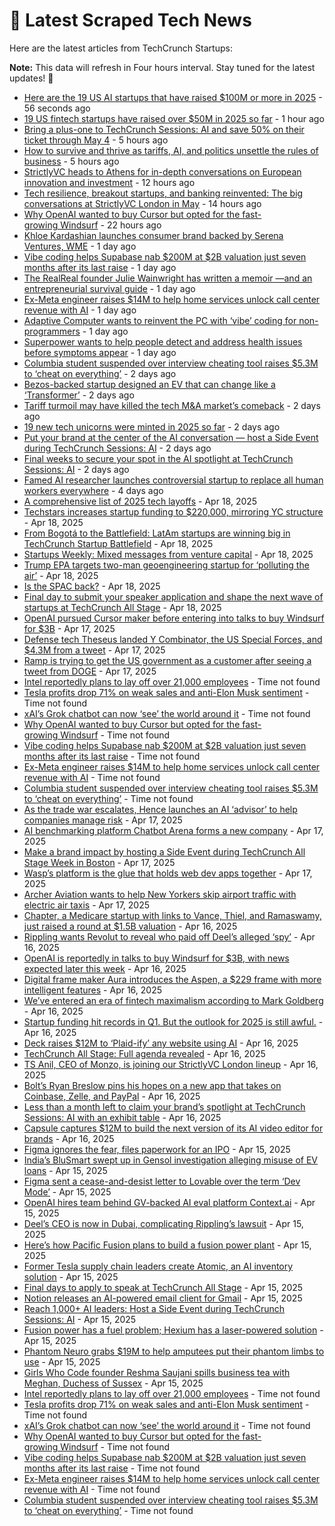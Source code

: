 
# 📰 Latest Scraped Tech News

Here are the latest articles from TechCrunch Startups:

**Note:** This data will refresh in Four hours interval. Stay tuned for the latest updates! 🔄
- [Here are the 19 US AI startups that have raised $100M or more in 2025](https://techcrunch.com/2025/04/23/here-are-the-19-us-ai-startups-that-have-raised-100m-or-more-in-2025/) - 56 seconds ago
- [19 US fintech startups have raised over $50M in 2025 so far](https://techcrunch.com/2025/04/23/19-us-fintech-startups-have-raised-over-50m-in-2025-so-far/) - 1 hour ago
- [Bring a plus-one to TechCrunch Sessions: AI and save 50% on their ticket through May 4](https://techcrunch.com/2025/04/23/bring-a-plus-one-to-techcrunch-sessions-ai-and-save-50-on-their-ticket-through-may-4/) - 5 hours ago
- [How to survive and thrive as tariffs, AI, and politics unsettle the rules of business](https://techcrunch.com/podcast/how-to-survive-and-thrive-as-tariffs-ai-and-politics-unsettle-the-rules-of-business/) - 5 hours ago
- [StrictlyVC heads to Athens for in-depth conversations on European innovation and investment](https://techcrunch.com/2025/04/23/strictlyvc-heads-to-athens-for-in-depth-conversations-on-european-innovation-and-investment/) - 12 hours ago
- [Tech resilience, breakout startups, and banking reinvented: The big conversations at StrictlyVC London in May](https://techcrunch.com/2025/04/22/how-to-build-resilient-tech-nazo-moosa-of-paladin-talks-cyber-ai-and-deep-tech-at-strictlyvc-london/) - 14 hours ago
- [Why OpenAI wanted to buy Cursor but opted for the fast-growing Windsurf](https://techcrunch.com/2025/04/22/why-openai-wanted-to-buy-cursor-but-opted-for-the-fast-growing-windsurf/) - 22 hours ago
- [Khloe Kardashian launches consumer brand backed by Serena Ventures, WME](https://techcrunch.com/2025/04/22/khloe-kardashian-launches-consumer-brand-backed-by-serena-ventures-wme/) - 1 day ago
- [Vibe coding helps Supabase nab $200M at $2B valuation just seven months after its last raise](https://techcrunch.com/2025/04/22/vibe-coding-helps-supabase-nab-200m-at-2b-valuation-just-seven-months-after-its-last-raise/) - 1 day ago
- [The RealReal founder Julie Wainwright has written a memoir —and an entrepreneurial survival guide](https://techcrunch.com/podcast/the-realreal-founder-julie-wainwright-has-written-a-memoir-and-an-entrepreneurial-survival-guide/) - 1 day ago
- [Ex-Meta engineer raises $14M to help home services unlock call center revenue with AI](https://techcrunch.com/2025/04/22/ex-meta-engineer-raises-14m-for-lace-an-ai-powered-revenue-generation-software-startup/) - 1 day ago
- [Adaptive Computer wants to reinvent the PC with ‘vibe’ coding for non-programmers](https://techcrunch.com/2025/04/22/adaptive-computer-wants-to-reinvent-the-pc-with-vibe-coding-for-non-programmers/) - 1 day ago
- [Superpower wants to help people detect and address health issues before symptoms appear](https://techcrunch.com/2025/04/22/superpower-wants-to-help-people-detect-and-address-health-issues-before-symptoms-appear/) - 1 day ago
- [Columbia student suspended over interview cheating tool raises $5.3M to ‘cheat on everything’](https://techcrunch.com/2025/04/21/columbia-student-suspended-over-interview-cheating-tool-raises-5-3m-to-cheat-on-everything/) - 2 days ago
- [Bezos-backed startup designed an EV that can change like a ‘Transformer’](https://techcrunch.com/2025/04/21/bezos-backed-startup-designed-an-ev-that-can-change-like-a-transformer/) - 2 days ago
- [Tariff turmoil may have killed the tech M&A market’s comeback](https://techcrunch.com/2025/04/21/tariff-turmoil-may-have-killed-the-tech-ma-markets-comeback/) - 2 days ago
- [19 new tech unicorns were minted in 2025 so far](https://techcrunch.com/2025/04/21/7-new-tech-unicorns-were-minted-in-2025-so-far/) - 2 days ago
- [Put your brand at the center of the AI conversation — host a Side Event during TechCrunch Sessions: AI](https://techcrunch.com/2025/04/21/put-your-brand-at-the-center-of-the-ai-conversation-host-a-side-event-during-techcrunch-sessions-ai/) - 2 days ago
- [Final weeks to secure your spot in the AI spotlight at TechCrunch Sessions: AI](https://techcrunch.com/2025/04/21/final-weeks-to-secure-your-spot-in-the-ai-spotlight-at-techcrunch-sessions-ai/) - 2 days ago
- [Famed AI researcher launches controversial startup to replace all human workers everywhere](https://techcrunch.com/2025/04/19/famed-ai-researcher-launches-controversial-startup-to-replace-all-human-workers-everywhere/) - 4 days ago
- [A comprehensive list of 2025 tech layoffs](https://techcrunch.com/2025/04/18/tech-layoffs-2025-list/) - Apr 18, 2025
- [Techstars increases startup funding to $220,000, mirroring YC structure](https://techcrunch.com/2025/04/18/techstars-increases-startup-funding-to-220000-mirroring-yc-structure/) - Apr 18, 2025
- [From Bogotá to the Battlefield: LatAm startups are winning big in TechCrunch Startup Battlefield](https://techcrunch.com/2025/04/18/from-bogota-to-the-battlefield-latam-startups-are-winning-big/) - Apr 18, 2025
- [Startups Weekly: Mixed messages from venture capital](https://techcrunch.com/2025/04/18/startups-weekly-mixed-messages-from-venture-capital/) - Apr 18, 2025
- [Trump EPA targets two-man geoengineering startup for ‘polluting the air’](https://techcrunch.com/2025/04/18/trump-epa-targets-two-man-geoengineering-startup-for-polluting-the-air/) - Apr 18, 2025
- [Is the SPAC back?](https://techcrunch.com/podcast/is-the-spac-back/) - Apr 18, 2025
- [Final day to submit your speaker application and shape the next wave of startups at TechCrunch All Stage](https://techcrunch.com/2025/04/18/final-day-to-submit-your-speaker-application-and-shape-the-next-wave-of-startups-at-techcrunch-all-stage/) - Apr 18, 2025
- [OpenAI pursued Cursor maker before entering into talks to buy Windsurf for $3B](https://techcrunch.com/2025/04/17/openai-pursued-cursor-maker-before-entering-into-talks-to-buy-windsurf-for-3b/) - Apr 17, 2025
- [Defense tech Theseus landed Y Combinator, the US Special Forces, and $4.3M from a tweet](https://techcrunch.com/2025/04/17/defense-tech-theseus-landed-y-combinator-the-us-special-forces-and-4-3m-from-a-tweet/) - Apr 17, 2025
- [Ramp is trying to get the US government as a customer after seeing a tweet from DOGE](https://techcrunch.com/2025/04/17/ramp-is-trying-to-get-the-us-government-as-a-customer-after-seeing-a-tweet-from-doge/) - Apr 17, 2025
- [Intel reportedly plans to lay off over 21,000 employees](https://techcrunch.com/2025/04/22/intel-reportedly-plans-to-lay-off-over-21000-employees/) - Time not found
- [Tesla profits drop 71% on weak sales and anti-Elon Musk sentiment](https://techcrunch.com/2025/04/22/tesla-profits-drop-71-on-weak-sales-and-anti-elon-musk-sentiment/) - Time not found
- [xAI’s Grok chatbot can now ‘see’ the world around it](https://techcrunch.com/2025/04/22/xais-grok-chatbot-can-now-see-the-world-around-it/) - Time not found
- [Why OpenAI wanted to buy Cursor but opted for the fast-growing Windsurf](https://techcrunch.com/2025/04/22/why-openai-wanted-to-buy-cursor-but-opted-for-the-fast-growing-windsurf/) - Time not found
- [Vibe coding helps Supabase nab $200M at $2B valuation just seven months after its last raise](https://techcrunch.com/2025/04/22/vibe-coding-helps-supabase-nab-200m-at-2b-valuation-just-seven-months-after-its-last-raise/) - Time not found
- [Ex-Meta engineer raises $14M to help home services unlock call center revenue with AI](https://techcrunch.com/2025/04/22/ex-meta-engineer-raises-14m-for-lace-an-ai-powered-revenue-generation-software-startup/) - Time not found
- [Columbia student suspended over interview cheating tool raises $5.3M to ‘cheat on everything’](https://techcrunch.com/2025/04/21/columbia-student-suspended-over-interview-cheating-tool-raises-5-3m-to-cheat-on-everything/) - Time not found
- [As the trade war escalates, Hence launches an AI ‘advisor’ to help companies manage risk](https://techcrunch.com/2025/04/17/as-the-trade-war-escalates-hence-launches-an-ai-advisor-to-help-companies-manage-risk/) - Apr 17, 2025
- [AI benchmarking platform Chatbot Arena forms a new company](https://techcrunch.com/2025/04/17/ai-benchmarking-platform-chatbot-arena-forms-a-new-company/) - Apr 17, 2025
- [Make a brand impact by hosting a Side Event during TechCrunch All Stage Week in Boston](https://techcrunch.com/2025/04/17/make-a-brand-impact-by-hosting-a-side-event-during-techcrunch-all-stage-week-in-boston/) - Apr 17, 2025
- [Wasp’s platform is the glue that holds web dev apps together](https://techcrunch.com/2025/04/17/wasps-platform-is-the-glue-that-holds-web-apps-together/) - Apr 17, 2025
- [Archer Aviation wants to help New Yorkers skip airport traffic with electric air taxis](https://techcrunch.com/2025/04/17/archer-aviation-wants-to-help-new-yorkers-skip-airport-traffic-with-electric-air-taxis/) - Apr 17, 2025
- [Chapter, a Medicare startup with links to Vance, Thiel, and Ramaswamy, just raised a round at $1.5B valuation](https://techcrunch.com/2025/04/16/chapter-a-medicare-startup-with-links-to-vance-thiel-and-ramaswamy-just-raised-a-round-at-1-5b-valuation/) - Apr 16, 2025
- [Rippling wants Revolut to reveal who paid off Deel’s alleged ‘spy’](https://techcrunch.com/2025/04/16/rippling-wants-uk-fintech-revolut-to-reveal-who-paid-off-deels-alleged-spy/) - Apr 16, 2025
- [OpenAI is reportedly in talks to buy Windsurf for $3B, with news expected later this week](https://techcrunch.com/2025/04/16/openai-is-reportedly-in-talks-to-buy-windsurf-for-3b-with-news-expected-later-this-week/) - Apr 16, 2025
- [Digital frame maker Aura introduces the Aspen, a $229 frame with more intelligent features](https://techcrunch.com/2025/04/16/digital-frame-maker-aura-introduces-the-aspen-a-229-frame-with-more-intelligent-features/) - Apr 16, 2025
- [We’ve entered an era of fintech maximalism according to Mark Goldberg](https://techcrunch.com/podcast/weve-entered-an-era-of-fintech-maximalism-according-to-mark-goldberg/) - Apr 16, 2025
- [Startup funding hit records in Q1. But the outlook for 2025 is still awful.](https://techcrunch.com/2025/04/16/startup-funding-hit-records-in-q1-but-the-outlook-for-2025-is-still-awful/) - Apr 16, 2025
- [Deck raises $12M to ‘Plaid-ify’ any website using AI](https://techcrunch.com/2025/04/16/deck-raises-12m-to-plaid-ify-any-website-using-ai/) - Apr 16, 2025
- [TechCrunch All Stage: Full agenda revealed](https://techcrunch.com/2025/04/16/techcrunch-all-stage-full-agenda-revealed/) - Apr 16, 2025
- [TS Anil, CEO of Monzo, is joining our StrictlyVC London lineup](https://techcrunch.com/2025/04/16/ts-anil-ceo-of-monzo-is-joining-our-strictlyvc-london-lineup/) - Apr 16, 2025
- [Bolt’s Ryan Breslow pins his hopes on a new app that takes on Coinbase, Zelle, and PayPal](https://techcrunch.com/2025/04/16/bolts-ryan-breslow-pins-his-hopes-on-a-new-app-that-takes-on-coinbase-zelle-and-paypal/) - Apr 16, 2025
- [Less than a month left to claim your brand’s spotlight at TechCrunch Sessions: AI with an exhibit table](https://techcrunch.com/2025/04/16/less-than-a-month-left-to-claim-your-brands-spotlight-at-techcrunch-sessions-ai-with-an-exhibit-table/) - Apr 16, 2025
- [Capsule captures $12M to build the next version of its AI video editor for brands](https://techcrunch.com/2025/04/16/capsule-captures-12m-to-build-the-next-version-of-its-ai-video-editor-for-brands/) - Apr 16, 2025
- [Figma ignores the fear, files paperwork for an IPO](https://techcrunch.com/2025/04/15/figma-ignores-the-fear-files-paperwork-for-an-ipo/) - Apr 15, 2025
- [India’s BluSmart swept up in Gensol investigation alleging misuse of EV loans](https://techcrunch.com/2025/04/15/indian-ride-hailing-startup-blusmart-swept-up-in-gensol-investigation-alleging-misuse-of-ev-loans/) - Apr 15, 2025
- [Figma sent a cease-and-desist letter to Lovable over the term ‘Dev Mode’](https://techcrunch.com/2025/04/15/figma-sent-a-cease-and-desist-letter-to-lovable-over-the-term-dev-mode/) - Apr 15, 2025
- [OpenAI hires team behind GV-backed AI eval platform Context.ai](https://techcrunch.com/2025/04/15/openai-hires-team-behind-gv-backed-ai-eval-platform-context-ai/) - Apr 15, 2025
- [Deel’s CEO is now in Dubai, complicating Rippling’s lawsuit](https://techcrunch.com/2025/04/15/deels-ceo-is-now-in-dubai-complicating-ripplings-lawsuit/) - Apr 15, 2025
- [Here’s how Pacific Fusion plans to build a fusion power plant](https://techcrunch.com/2025/04/15/heres-how-pacific-fusion-plans-to-build-a-fusion-power-plant/) - Apr 15, 2025
- [Former Tesla supply chain leaders create Atomic, an AI inventory solution](https://techcrunch.com/2025/04/15/former-tesla-supply-chain-leaders-create-atomic-an-ai-inventory-solution/) - Apr 15, 2025
- [Final days to apply to speak at TechCrunch All Stage](https://techcrunch.com/2025/04/15/final-days-to-apply-to-speak-at-techcrunch-all-stage/) - Apr 15, 2025
- [Notion releases an AI-powered email client for Gmail](https://techcrunch.com/2025/04/15/notion-releases-its-ai-driven-email-inbox/) - Apr 15, 2025
- [Reach 1,000+ AI leaders: Host a Side Event during TechCrunch Sessions: AI](https://techcrunch.com/2025/04/15/host-your-very-own-side-event-during-techcrunch-sessions-ai/) - Apr 15, 2025
- [Fusion power has a fuel problem; Hexium has a laser-powered solution](https://techcrunch.com/2025/04/15/fusion-power-has-a-fuel-problem-hexium-has-a-laser-powered-solution/) - Apr 15, 2025
- [Phantom Neuro grabs $19M to help amputees put their phantom limbs to use](https://techcrunch.com/2025/04/15/phantom-neuro-grabs-19m-to-help-amputees-gain-control-of-their-phantom-limbs/) - Apr 15, 2025
- [Girls Who Code founder Reshma Saujani spills business tea with Meghan, Duchess of Sussex](https://techcrunch.com/2025/04/15/girls-who-code-founder-reshma-saujani-spills-business-tea-with-meghan-duchess-of-sussex/) - Apr 15, 2025
- [Intel reportedly plans to lay off over 21,000 employees](https://techcrunch.com/2025/04/22/intel-reportedly-plans-to-lay-off-over-21000-employees/) - Time not found
- [Tesla profits drop 71% on weak sales and anti-Elon Musk sentiment](https://techcrunch.com/2025/04/22/tesla-profits-drop-71-on-weak-sales-and-anti-elon-musk-sentiment/) - Time not found
- [xAI’s Grok chatbot can now ‘see’ the world around it](https://techcrunch.com/2025/04/22/xais-grok-chatbot-can-now-see-the-world-around-it/) - Time not found
- [Why OpenAI wanted to buy Cursor but opted for the fast-growing Windsurf](https://techcrunch.com/2025/04/22/why-openai-wanted-to-buy-cursor-but-opted-for-the-fast-growing-windsurf/) - Time not found
- [Vibe coding helps Supabase nab $200M at $2B valuation just seven months after its last raise](https://techcrunch.com/2025/04/22/vibe-coding-helps-supabase-nab-200m-at-2b-valuation-just-seven-months-after-its-last-raise/) - Time not found
- [Ex-Meta engineer raises $14M to help home services unlock call center revenue with AI](https://techcrunch.com/2025/04/22/ex-meta-engineer-raises-14m-for-lace-an-ai-powered-revenue-generation-software-startup/) - Time not found
- [Columbia student suspended over interview cheating tool raises $5.3M to ‘cheat on everything’](https://techcrunch.com/2025/04/21/columbia-student-suspended-over-interview-cheating-tool-raises-5-3m-to-cheat-on-everything/) - Time not found